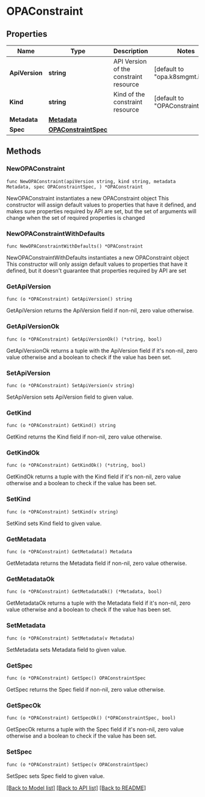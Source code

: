 # OPAConstraint

## Properties

Name | Type | Description | Notes
------------ | ------------- | ------------- | -------------
**ApiVersion** | **string** | API Version of the constraint  resource | [default to "opa.k8smgmt.io/v3"]
**Kind** | **string** | Kind of the constraint  resource | [default to "OPAConstraint"]
**Metadata** | [**Metadata**](Metadata.md) |  | 
**Spec** | [**OPAConstraintSpec**](OPAConstraintSpec.md) |  | 

## Methods

### NewOPAConstraint

`func NewOPAConstraint(apiVersion string, kind string, metadata Metadata, spec OPAConstraintSpec, ) *OPAConstraint`

NewOPAConstraint instantiates a new OPAConstraint object
This constructor will assign default values to properties that have it defined,
and makes sure properties required by API are set, but the set of arguments
will change when the set of required properties is changed

### NewOPAConstraintWithDefaults

`func NewOPAConstraintWithDefaults() *OPAConstraint`

NewOPAConstraintWithDefaults instantiates a new OPAConstraint object
This constructor will only assign default values to properties that have it defined,
but it doesn't guarantee that properties required by API are set

### GetApiVersion

`func (o *OPAConstraint) GetApiVersion() string`

GetApiVersion returns the ApiVersion field if non-nil, zero value otherwise.

### GetApiVersionOk

`func (o *OPAConstraint) GetApiVersionOk() (*string, bool)`

GetApiVersionOk returns a tuple with the ApiVersion field if it's non-nil, zero value otherwise
and a boolean to check if the value has been set.

### SetApiVersion

`func (o *OPAConstraint) SetApiVersion(v string)`

SetApiVersion sets ApiVersion field to given value.


### GetKind

`func (o *OPAConstraint) GetKind() string`

GetKind returns the Kind field if non-nil, zero value otherwise.

### GetKindOk

`func (o *OPAConstraint) GetKindOk() (*string, bool)`

GetKindOk returns a tuple with the Kind field if it's non-nil, zero value otherwise
and a boolean to check if the value has been set.

### SetKind

`func (o *OPAConstraint) SetKind(v string)`

SetKind sets Kind field to given value.


### GetMetadata

`func (o *OPAConstraint) GetMetadata() Metadata`

GetMetadata returns the Metadata field if non-nil, zero value otherwise.

### GetMetadataOk

`func (o *OPAConstraint) GetMetadataOk() (*Metadata, bool)`

GetMetadataOk returns a tuple with the Metadata field if it's non-nil, zero value otherwise
and a boolean to check if the value has been set.

### SetMetadata

`func (o *OPAConstraint) SetMetadata(v Metadata)`

SetMetadata sets Metadata field to given value.


### GetSpec

`func (o *OPAConstraint) GetSpec() OPAConstraintSpec`

GetSpec returns the Spec field if non-nil, zero value otherwise.

### GetSpecOk

`func (o *OPAConstraint) GetSpecOk() (*OPAConstraintSpec, bool)`

GetSpecOk returns a tuple with the Spec field if it's non-nil, zero value otherwise
and a boolean to check if the value has been set.

### SetSpec

`func (o *OPAConstraint) SetSpec(v OPAConstraintSpec)`

SetSpec sets Spec field to given value.



[[Back to Model list]](../README.md#documentation-for-models) [[Back to API list]](../README.md#documentation-for-api-endpoints) [[Back to README]](../README.md)


